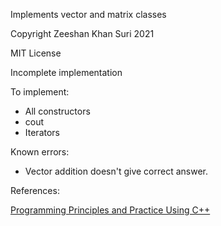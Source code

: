 Implements vector and matrix classes

Copyright Zeeshan Khan Suri 2021

MIT License


Incomplete implementation

To implement: 

- All constructors
- cout
- Iterators

Known errors:

- Vector addition doesn't give correct answer.

References:

[Programming Principles and Practice Using C++](https://www.stroustrup.com/Programming/PPP2_Ch18.pdf)